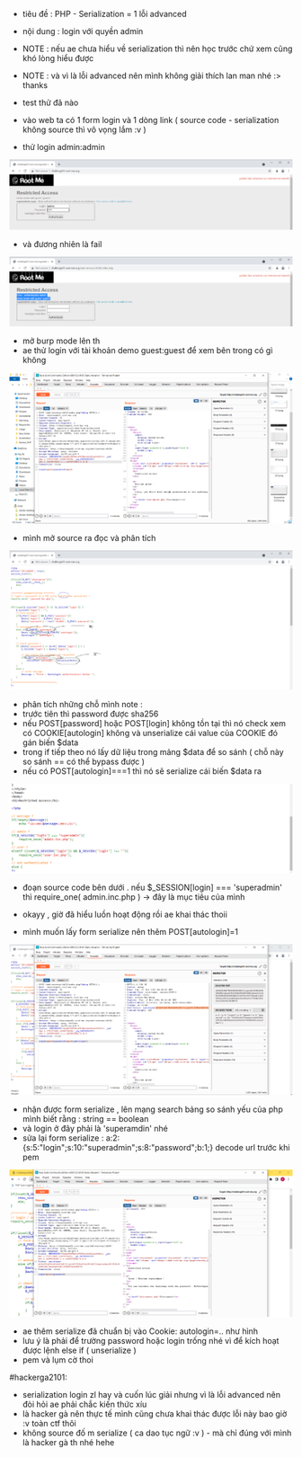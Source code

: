 - tiêu đề : PHP - Serialization = 1 lỗi advanced
- nội dung : login với quyền admin

- NOTE : nếu ae chưa hiểu về serialization thì nên học trước chứ xem cũng khó lòng hiểu được 
- NOTE : và vì là lỗi advanced nên mình không giải thích lan man nhé :> thanks 

- test thử đã nào 
- vào web ta có 1 form login và 1 dòng link ( source code - serialization không source thì vô vọng lắm :v )
- thử login admin:admin 

![Alt text](<../image/24.1.png>)

- và đương nhiên là fail 

![Alt text](<../image/24.2.png>)

- mở burp mode lên th 
- ae thử login với tài khoản demo guest:guest để xem bên trong có gì không

![Alt text](<../image/24.3.png>)

- mình mở source ra đọc và phân tích 

![Alt text](<../image/24.4.png>)

- phân tích những chỗ mình note : 
- trước tiên thì password được sha256
- nếu POST[password] hoặc POST[login] không tồn tại thì nó check xem có COOKIE[autologin] không và unserialize cái value của COOKIE đó gán biến $data
- trong if tiếp theo nó lấy dữ liệu trong mảng $data để so sánh ( chỗ này so sánh == có thể bypass được )
- nếu có POST[autologin]===1 thì nó sẽ serialize cái biến $data ra 

![Alt text](<../image/24.6.png>)

- đoạn source code bên dưới . nếu $_SESSION[login] === 'superadmin' thì require_one( admin.inc.php ) -> đây là mục tiêu của mình 

- okayy , giờ đã hiểu luồn hoạt động rồi ae khai thác thoii

- mình muốn lấy form serialize nên thêm POST[autologin]=1

![Alt text](<../image/24.5.png>)

- nhận được form serialize , lên mạng search bảng so sánh yếu của php mình biết rằng : string == boolean 
- và login ở đây phải là 'superamdin' nhé 
- sửa lại form serialize : a:2:{s:5:"login";s:10:"superadmin";s:8:"password";b:1;} decode url trước khi pem 

![Alt text](<../image/24.8.png>)

- ae thêm serialize đã chuẩn bị vào Cookie: autologin=.. như hình 
- lưu ý là phải để trường password hoặc login trống nhé vì để kích hoạt được lệnh else if ( unserialize ) 
- pem và lụm cờ thoi 

#hackerga2101:
- serialization login zl hay và cuốn lúc giải nhưng vì là lỗi advanced nên đòi hỏi ae phải chắc kiến thức xíu 
- là hacker gà nên thực tế mình cũng chưa khai thác được lỗi này bao giờ :v toàn ctf thôi 
- không source đố m serialize ( ca dao tục ngữ :v ) - mà chỉ đúng với mình là hacker gà th nhé hehe


